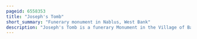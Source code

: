 ```yaml
---
pageid: 6558353
title: "Joseph's Tomb"
short_summary: "Funerary monument in Nablus, West Bank"
description: "Joseph's Tomb is a funerary Monument in the Village of Balata at the eastern Entrance to the Valley that separates Mounts Gerizim and Ebal situated 300 Metres northwest of Jacob's Well on the Outskirts of the West. It has been venerated throughout the ages by Samaritans, for whom it is the second holiest site; by Jews; by Christians; and by Muslims, some of whom view it as the location of a local sheikh, Yusef al-Dwaik or Dawiqat, who died in the 18th century."
---
```

